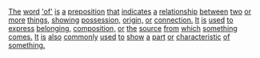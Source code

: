 [The](./the.md) [word](./word.md) ['of'](./of.md) [is](./is.md) [a](./a.md) [preposition](./preposition.md) [that](./that.md) [indicates](./indicates.md) [a](./a.md) [relationship](./relationship.md) [between](./between.md) [two](./two.md) [or](./or.md) [more](./more.md) [things,](./things.md) [showing](./showing.md) [possession,](./possession.md) [origin,](./origin.md) [or](./or.md) [connection.](./connection.md) [It](./it.md) [is](./is.md) [used](./used.md) [to](./to.md) [express](./express.md) [belonging,](./belonging.md) [composition,](./composition.md) [or](./or.md) [the](./the.md) [source](./source.md) [from](./from.md) [which](./which.md) [something](./something.md) [comes.](./comes.md) [It](./it.md) [is](./is.md) [also](./also.md) [commonly](./commonly.md) [used](./used.md) [to](./to.md) [show](./show.md) [a](./a.md) [part](./part.md) [or](./or.md) [characteristic](./characteristic.md) [of](./of.md) [something.](./something.md)